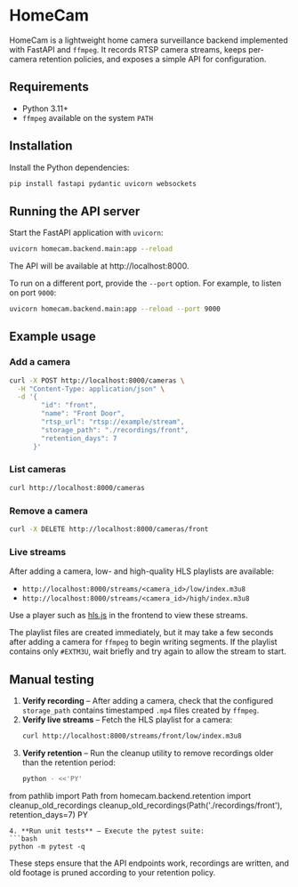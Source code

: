 # HomeCam

HomeCam is a lightweight home camera surveillance backend implemented with FastAPI and `ffmpeg`. It records RTSP camera streams, keeps per-camera retention policies, and exposes a simple API for configuration.

## Requirements
- Python 3.11+
- `ffmpeg` available on the system `PATH`

## Installation
Install the Python dependencies:

```bash
pip install fastapi pydantic uvicorn websockets
```

## Running the API server
Start the FastAPI application with `uvicorn`:

```bash
uvicorn homecam.backend.main:app --reload
```

The API will be available at http://localhost:8000.

To run on a different port, provide the `--port` option. For example, to listen on port
`9000`:

```bash
uvicorn homecam.backend.main:app --reload --port 9000
```

## Example usage
### Add a camera
```bash
curl -X POST http://localhost:8000/cameras \
  -H "Content-Type: application/json" \
  -d '{
        "id": "front",
        "name": "Front Door",
        "rtsp_url": "rtsp://example/stream",
        "storage_path": "./recordings/front",
        "retention_days": 7
      }'
```

### List cameras
```bash
curl http://localhost:8000/cameras
```

### Remove a camera
```bash
curl -X DELETE http://localhost:8000/cameras/front
```

### Live streams
After adding a camera, low- and high-quality HLS playlists are available:

- `http://localhost:8000/streams/<camera_id>/low/index.m3u8`
- `http://localhost:8000/streams/<camera_id>/high/index.m3u8`

Use a player such as [hls.js](https://github.com/video-dev/hls.js/) in the frontend to view these streams.

The playlist files are created immediately, but it may take a few seconds after adding a
camera for `ffmpeg` to begin writing segments. If the playlist contains only `#EXTM3U`,
wait briefly and try again to allow the stream to start.

## Manual testing
1. **Verify recording** – After adding a camera, check that the configured `storage_path` contains timestamped `.mp4` files created by `ffmpeg`.
2. **Verify live streams** – Fetch the HLS playlist for a camera:
   ```bash
   curl http://localhost:8000/streams/front/low/index.m3u8
   ```
3. **Verify retention** – Run the cleanup utility to remove recordings older than the retention period:
   ```bash
   python - <<'PY'
from pathlib import Path
from homecam.backend.retention import cleanup_old_recordings
cleanup_old_recordings(Path('./recordings/front'), retention_days=7)
PY
   ```
4. **Run unit tests** – Execute the pytest suite:
   ```bash
   python -m pytest -q
   ```

These steps ensure that the API endpoints work, recordings are written, and old footage is pruned according to your retention policy.

